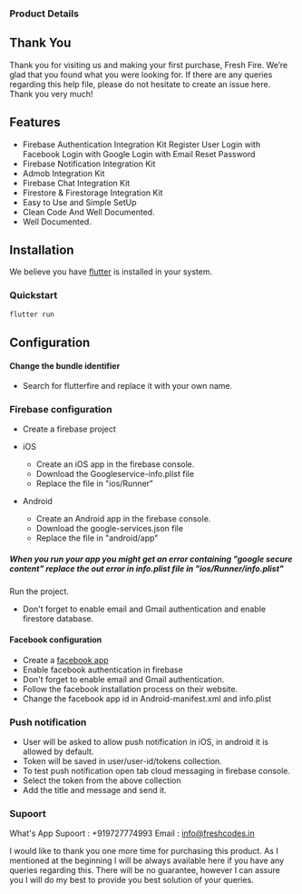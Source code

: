 ### Product Details 

## Thank You

Thank you for visiting us and making your first purchase, Fresh Fire. We’re glad that you found what you were looking for. If there are any queries regarding this help file, please do not hesitate to create an issue here. Thank you very much!

## Features

- Firebase Authentication Integration Kit 
  Register User
  Login with Facebook
  Login with Google 
  Login with Email 
  Reset Password
- Firebase Notification Integration Kit
- Admob Integration Kit  
- Firebase Chat Integration Kit  
- Firestore & Firestorage Integration Kit
- Easy to Use and Simple SetUp
- Clean Code And Well Documented. 
- Well Documented.


## Installation

We believe you have [flutter](https://flutter.dev/docs/get-started/install) is installed in your system.

### Quickstart

```bash
flutter run
```

## Configuration

#### Change the bundle identifier
- Search for flutterfire and replace it with your own name.

### Firebase configuration 
- Create a firebase project

- iOS
 
     - Create an iOS app in the firebase console.
     - Download the Googleservice-info.plist file
     - Replace the file in "ios/Runner" 
- Android 
     - Create an Android app in the firebase console.
     - Download the google-services.json file
     - Replace the file in "android/app" 



##### When you run your app you might get an error containing "google secure content" replace the out error in info.plist file in "ios/Runner/info.plist"

Run the project. 
- Don't forget to enable email and Gmail authentication and enable firestore database.

#### Facebook configuration

- Create a [facebook app](https://developer.facebook.com)
- Enable facebook authentication in firebase
- Don't forget to enable email and Gmail authentication.
- Follow the facebook installation process on their website.
- Change the facebook app id in Android-manifest.xml and info.plist


### Push notification

- User will be asked to allow push notification in iOS, in android it is allowed by default.
- Token will be saved in user/user-id/tokens collection.
- To test push notification open tab cloud messaging in firebase console.
- Select the token from the above collection
- Add the title and message and send it.


### Supoort 
What's App Supoort : +919727774993
Email : info@freshcodes.in



I would like to thank you one more time for purchasing this product. As I mentioned at the beginning I will be always available here if you have any queries regarding this. There will be no guarantee, however I can assure you I will do my best to provide you best solution of your queries.   

